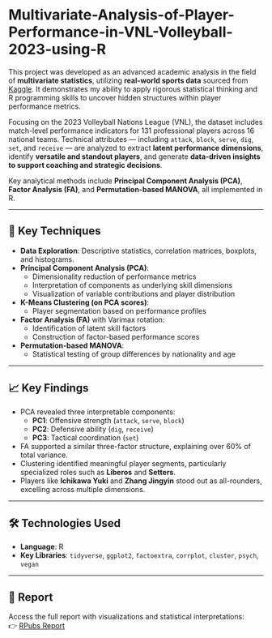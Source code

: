 # Multivariate-Analysis-of-Player-Performance-in-VNL-Volleyball-2023-using-R

This project was developed as an advanced academic analysis in the field of **multivariate statistics**, utilizing **real-world sports data** sourced from [Kaggle](https://www.kaggle.com/datasets/yeganehbavafa/vnl-men-2023). It demonstrates my ability to apply rigorous statistical thinking and R programming skills to uncover hidden structures within player performance metrics.

Focusing on the 2023 Volleyball Nations League (VNL), the dataset includes match-level performance indicators for 131 professional players across 16 national teams. Technical attributes — including `attack`, `block`, `serve`, `dig`, `set`, and `receive` — are analyzed to extract **latent performance dimensions**, identify **versatile and standout players**, and generate **data-driven insights to support coaching and strategic decisions**.

Key analytical methods include **Principal Component Analysis (PCA)**, **Factor Analysis (FA)**, and **Permutation-based MANOVA**, all implemented in R.

---

## 🧠 Key Techniques

- **Data Exploration**: Descriptive statistics, correlation matrices, boxplots, and histograms.
- **Principal Component Analysis (PCA)**:  
  - Dimensionality reduction of performance metrics  
  - Interpretation of components as underlying skill dimensions  
  - Visualization of variable contributions and player distribution  
- **K-Means Clustering (on PCA scores)**:  
  - Player segmentation based on performance profiles  
- **Factor Analysis (FA)** with Varimax rotation:  
  - Identification of latent skill factors  
  - Construction of factor-based performance scores  
- **Permutation-based MANOVA**:  
  - Statistical testing of group differences by nationality and age

---

## 📈 Key Findings

- PCA revealed three interpretable components:
  - **PC1**: Offensive strength (`attack`, `serve`, `block`)
  - **PC2**: Defensive ability (`dig`, `receive`)
  - **PC3**: Tactical coordination (`set`)
- FA supported a similar three-factor structure, explaining over 60% of total variance.
- Clustering identified meaningful player segments, particularly specialized roles such as **Liberos** and **Setters**.
- Players like **Ichikawa Yuki** and **Zhang Jingyin** stood out as all-rounders, excelling across multiple dimensions.

---

## 🛠 Technologies Used

- **Language**: R  
- **Key Libraries**: `tidyverse`, `ggplot2`, `factoextra`, `corrplot`, `cluster`, `psych`, `vegan`

---

## 📄 Report

Access the full report with visualizations and statistical interpretations:  
👉 [RPubs Report](https://rpubs.com/nauxqouh/1334657)
